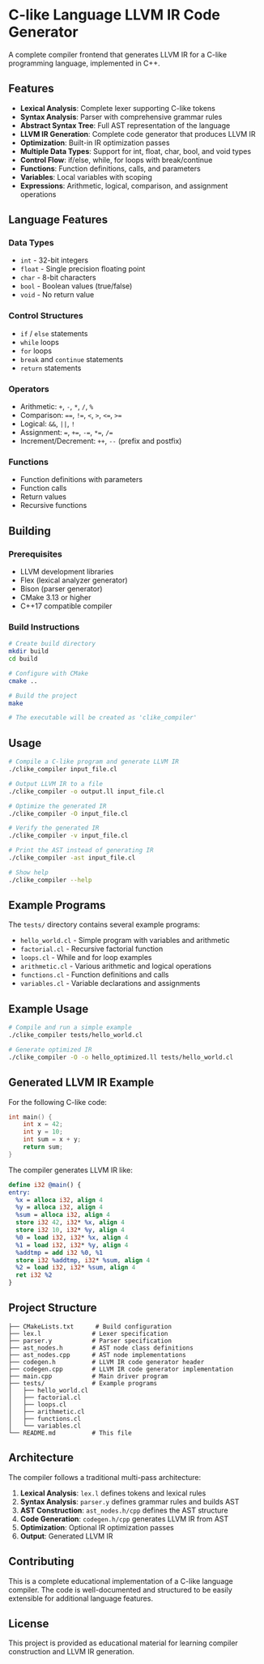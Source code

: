 # C-like Language LLVM IR Code Generator

A complete compiler frontend that generates LLVM IR for a C-like programming language, implemented in C++.

## Features

- **Lexical Analysis**: Complete lexer supporting C-like tokens
- **Syntax Analysis**: Parser with comprehensive grammar rules
- **Abstract Syntax Tree**: Full AST representation of the language
- **LLVM IR Generation**: Complete code generator that produces LLVM IR
- **Optimization**: Built-in IR optimization passes
- **Multiple Data Types**: Support for int, float, char, bool, and void types
- **Control Flow**: if/else, while, for loops with break/continue
- **Functions**: Function definitions, calls, and parameters
- **Variables**: Local variables with scoping
- **Expressions**: Arithmetic, logical, comparison, and assignment operations

## Language Features

### Data Types
- `int` - 32-bit integers
- `float` - Single precision floating point
- `char` - 8-bit characters
- `bool` - Boolean values (true/false)
- `void` - No return value

### Control Structures
- `if` / `else` statements
- `while` loops
- `for` loops
- `break` and `continue` statements
- `return` statements

### Operators
- Arithmetic: `+`, `-`, `*`, `/`, `%`
- Comparison: `==`, `!=`, `<`, `>`, `<=`, `>=`
- Logical: `&&`, `||`, `!`
- Assignment: `=`, `+=`, `-=`, `*=`, `/=`
- Increment/Decrement: `++`, `--` (prefix and postfix)

### Functions
- Function definitions with parameters
- Function calls
- Return values
- Recursive functions

## Building

### Prerequisites
- LLVM development libraries
- Flex (lexical analyzer generator)
- Bison (parser generator)
- CMake 3.13 or higher
- C++17 compatible compiler

### Build Instructions

```bash
# Create build directory
mkdir build
cd build

# Configure with CMake
cmake ..

# Build the project
make

# The executable will be created as 'clike_compiler'
```

## Usage

```bash
# Compile a C-like program and generate LLVM IR
./clike_compiler input_file.cl

# Output LLVM IR to a file
./clike_compiler -o output.ll input_file.cl

# Optimize the generated IR
./clike_compiler -O input_file.cl

# Verify the generated IR
./clike_compiler -v input_file.cl

# Print the AST instead of generating IR
./clike_compiler -ast input_file.cl

# Show help
./clike_compiler --help
```

## Example Programs

The `tests/` directory contains several example programs:

- `hello_world.cl` - Simple program with variables and arithmetic
- `factorial.cl` - Recursive factorial function
- `loops.cl` - While and for loop examples
- `arithmetic.cl` - Various arithmetic and logical operations
- `functions.cl` - Function definitions and calls
- `variables.cl` - Variable declarations and assignments

## Example Usage

```bash
# Compile and run a simple example
./clike_compiler tests/hello_world.cl

# Generate optimized IR
./clike_compiler -O -o hello_optimized.ll tests/hello_world.cl
```

## Generated LLVM IR Example

For the following C-like code:
```c
int main() {
    int x = 42;
    int y = 10;
    int sum = x + y;
    return sum;
}
```

The compiler generates LLVM IR like:
```llvm
define i32 @main() {
entry:
  %x = alloca i32, align 4
  %y = alloca i32, align 4
  %sum = alloca i32, align 4
  store i32 42, i32* %x, align 4
  store i32 10, i32* %y, align 4
  %0 = load i32, i32* %x, align 4
  %1 = load i32, i32* %y, align 4
  %addtmp = add i32 %0, %1
  store i32 %addtmp, i32* %sum, align 4
  %2 = load i32, i32* %sum, align 4
  ret i32 %2
}
```

## Project Structure

```
├── CMakeLists.txt      # Build configuration
├── lex.l              # Lexer specification
├── parser.y           # Parser specification
├── ast_nodes.h        # AST node class definitions
├── ast_nodes.cpp      # AST node implementations
├── codegen.h          # LLVM IR code generator header
├── codegen.cpp        # LLVM IR code generator implementation
├── main.cpp           # Main driver program
├── tests/             # Example programs
│   ├── hello_world.cl
│   ├── factorial.cl
│   ├── loops.cl
│   ├── arithmetic.cl
│   ├── functions.cl
│   └── variables.cl
└── README.md          # This file
```

## Architecture

The compiler follows a traditional multi-pass architecture:

1. **Lexical Analysis**: `lex.l` defines tokens and lexical rules
2. **Syntax Analysis**: `parser.y` defines grammar rules and builds AST
3. **AST Construction**: `ast_nodes.h/cpp` defines the AST structure
4. **Code Generation**: `codegen.h/cpp` generates LLVM IR from AST
5. **Optimization**: Optional IR optimization passes
6. **Output**: Generated LLVM IR

## Contributing

This is a complete educational implementation of a C-like language compiler. The code is well-documented and structured to be easily extensible for additional language features.

## License

This project is provided as educational material for learning compiler construction and LLVM IR generation.